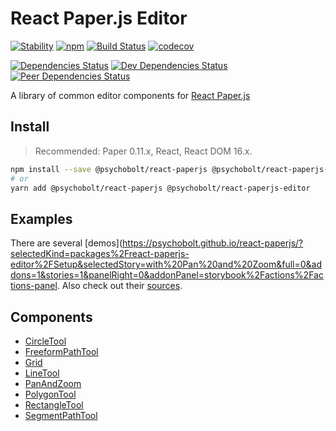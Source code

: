# React Paper.js Editor

[![Stability](https://img.shields.io/badge/Stability-Experimental-Orange.svg)](https://nodejs.org/api/documentation.html#documentation_stability_index)
[![npm](https://img.shields.io/npm/v/@psychobolt/react-paperjs-editor.svg)](https://www.npmjs.com/package/@psychobolt/react-paperjs-editor)
[![Build Status](https://travis-ci.org/psychobolt/react-paperjs.svg?branch=master)](https://travis-ci.org/psychobolt/react-paperjs)
[![codecov](https://codecov.io/gh/psychobolt/react-paperjs/branch/master/graph/badge.svg)](https://codecov.io/gh/psychobolt/react-paperjs)

[![Dependencies Status](https://david-dm.org/psychobolt/react-paperjs/status.svg?path=packages/react-paperjs-editor)](https://david-dm.org/psychobolt/react-paperjs?path=packages/react-paperjs-editor)
[![Dev Dependencies Status](https://david-dm.org/psychobolt/react-paperjs/dev-status.svg?path=packages/react-paperjs-editor)](https://david-dm.org/psychobolt/react-paperjs?path=packages/react-paperjs-editor&type=dev)
[![Peer Dependencies Status](https://david-dm.org/psychobolt/react-paperjs/peer-status.svg?path=packages/react-paperjs-editor)](https://david-dm.org/psychobolt/react-paperjs?path=packages/react-paperjs-editor&type=peer)

A library of common editor components for [React Paper.js](https://github.com/psychobolt/react-paperjs)

## Install

> Recommended: Paper 0.11.x, React, React DOM 16.x.

```sh
npm install --save @psychobolt/react-paperjs @psychobolt/react-paperjs-editor
# or
yarn add @psychobolt/react-paperjs @psychobolt/react-paperjs-editor
```

## Examples

There are several [demos](https://psychobolt.github.io/react-paperjs/?selectedKind=packages%2Freact-paperjs-editor%2FSetup&selectedStory=with%20Pan%20and%20Zoom&full=0&addons=1&stories=1&panelRight=0&addonPanel=storybook%2Factions%2Factions-panel. Also check out their [sources](stories).

## Components

- [CircleTool](src/components/CircleTool/CircleTool.md)
- [FreeformPathTool](src/components/FreeformPathTool/FreeformPathTool.md)
- [Grid](src/components/Grid/Grid.md)
- [LineTool](src/components/LineTool/LineTool.md)
- [PanAndZoom](src/components/PanAndZoom/PanAndZoom.md)
- [PolygonTool](src/components/PolygonTool/PolygonTool.md)
- [RectangleTool](src/components/RectangleTool/RectangleTool.md)
- [SegmentPathTool](src/components/SegmentPathTool/SegmentPathTool.md)
